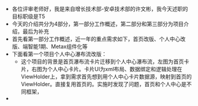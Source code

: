 - 各位评审老师好，我是来自增长技术部-安卓技术部的许文彬，我今天述职的目标职级是T5
- 今天的介绍共分为4部分，第一部分工作概述，第二部分和第三部分为项目介绍，最后为补充
- 首先看第一部分工作概述，近一年的重点需求如下，首页改版、个人中心改版、端智能1期、Metax组件化等
- 下面看第一个项目个人中心瀑布流改版：
	- 这个项目的背景是首页瀑布流卡片迁移到个人中心瀑布流，左图为首页卡片，右图为个人中心卡片。卡片UI为xml布局、数据绑定和逻辑处理在ViewHolder上，拿到需求首先想到用个人中心卡片数据源，映射到首页的ViewHolder。直接复用首页的。实施时发现了问题，首页和个人中心是不同框架，
-
